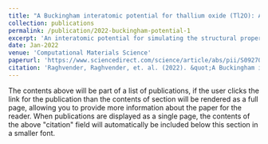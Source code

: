 ```yaml
---
title: "A Buckingham interatomic potential for thallium oxide (Tl2O): Application to the case of thallium tellurite glasses"
collection: publications
permalink: /publication/2022-buckingham-potential-1
excerpt: 'An interatomic potential for simulating the structural properties of thallium (I) oxide (with oxidation state +1) based compounds has been developed by fitting to the experimental crystalline structures of α-Tl2Te2O5, Tl2Te3O7 and Tl2TeO3 simultaneously. The obtained potentials are subsequently verified and validated by optimizing additional Tl(I)−O based compounds, leading to a good agreement of the lattice constants with experimental data. Amorphous (TlO0.5)x − (TeO2)1-x systems where then produced by classical molecular dynamics and their structural properties compared to experimental measurements.'
date: Jan-2022
venue: 'Computational Materials Science'
paperurl: 'https://www.sciencedirect.com/science/article/abs/pii/S0927025621005991'
citation: 'Raghvender, Raghvender, et. al. (2022). &quot;A Buckingham interatomic potential for thallium oxide (Tl2O): Application to the case of thallium tellurite glasses. 201, 110891.&quot; <i>Computational Materials Science 1</i>. 1(1).'
---
```


The contents above will be part of a list of publications, if the user clicks the link for the publication than the contents of section will be rendered as a full page, allowing you to provide more information about the paper for the reader. When publications are displayed as a single page, the contents of the above "citation" field will automatically be included below this section in a smaller font.
